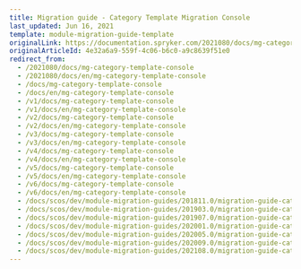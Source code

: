 ```yaml
---
title: Migration guide - Category Template Migration Console
last_updated: Jun 16, 2021
template: module-migration-guide-template
originalLink: https://documentation.spryker.com/2021080/docs/mg-category-template-console
originalArticleId: 4e32a6a9-559f-4c06-b6c0-a9c8639f51e0
redirect_from:
  - /2021080/docs/mg-category-template-console
  - /2021080/docs/en/mg-category-template-console
  - /docs/mg-category-template-console
  - /docs/en/mg-category-template-console
  - /v1/docs/mg-category-template-console
  - /v1/docs/en/mg-category-template-console
  - /v2/docs/mg-category-template-console
  - /v2/docs/en/mg-category-template-console
  - /v3/docs/mg-category-template-console
  - /v3/docs/en/mg-category-template-console
  - /v4/docs/mg-category-template-console
  - /v4/docs/en/mg-category-template-console
  - /v5/docs/mg-category-template-console
  - /v5/docs/en/mg-category-template-console
  - /v6/docs/mg-category-template-console
  - /v6/docs/en/mg-category-template-console
  - /docs/scos/dev/module-migration-guides/201811.0/migration-guide-category-template-migration-console.html
  - /docs/scos/dev/module-migration-guides/201903.0/migration-guide-category-template-migration-console.html
  - /docs/scos/dev/module-migration-guides/201907.0/migration-guide-category-template-migration-console.html
  - /docs/scos/dev/module-migration-guides/202001.0/migration-guide-category-template-migration-console.html
  - /docs/scos/dev/module-migration-guides/202005.0/migration-guide-category-template-migration-console.html
  - /docs/scos/dev/module-migration-guides/202009.0/migration-guide-category-template-migration-console.html
  - /docs/scos/dev/module-migration-guides/202108.0/migration-guide-category-template-migration-console.html
---
```

